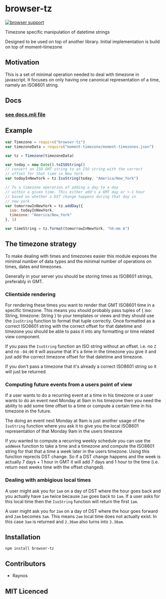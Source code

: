 # browser-tz

<!--
    [![build status][1]][2]
    [![NPM version][3]][4]
    [![Coverage Status][5]][6]
    [![gemnasium Dependency Status][7]][8]
    [![Davis Dependency status][9]][10]
-->

[![browser support][11]][12]

Timezone specific manipulation of datetime strings

Designed to be used on top of another library. Initial
implementation is build on top of moment-timezone

## Motivation

This is a set of minimal operation needed to deal with timezone
in javascript. It focuses on only having one canonical
representation of a time, namely an ISO8601 string.

## Docs

### [see docs.mli file][13]

## Example

```js
var Timezone = require("browser-tz")
var timezoneData = require("moment-timezone/moment-timezones.json")

var tz = Timezone(timezoneData)

var today = new Date().toISOString()
// convert an ISO GMT string to an ISO string with the correct
// offset for that time in New York
var todayInNewYork = tz.IsoString(today, "America/New_York")

// To a timezone operation of adding a day to a day
// within a given time. This either add's a GMT day or +-1 hour
// based on whether a DST change happens during that day in
// new york
var tomorrowInNewYork = tz.addDay({
  iso: todayInNewYork,
  timezone: "America/New_York"
}, 1)

var timeString = tz.format(tomorrowInNewYork, "hh:mm A")
```

## The timezone strategy

To make dealing with times and timezones easier this module
  exposes the minimal number of data types and the minimal
  number of operations on times, dates and timezones.

Generally in your server you should be storing times as ISO8601
  strings, preferably in GMT.

### Clientside rendering

For rendering these times you want to render that GMT ISO8601
  time in a specific timezone. This means you should probably
  pass tuples of { iso: String, timezone: String } to your
  templates or views and they should use the `IsoString` function
  to format that tuple correctly. Once formatted as a correct
  ISO8601 string with the correct offset for that datetime and
  timezone you should be able to pass it into any formatting or
  time related view component.

If you pass the `IsoString` function an ISO string without an
  offset. i.e. no `Z` and no `-04:00` it will assume that it's
  a time in the timezone you give it and just add the correct
  timezone offset for that datetime and timezone.

If you don't pass a timezone that it's already a correct ISO8601
  string so it will just be returned

### Computing future events from a users point of view

If a user wants to do a recurring event at a time in his timezone
  or a user wants to do an event next Monday at 9am in his
  timezone then you need the ability to add some time offset
  to a time or compute a certain time in his timezone in the
  future.

The doing an event next Monday at 9am is just another usage of
  the `IsoString` function where you ask it to give you the local
  ISO8601 representation of that Monday 9am in the users timezone

If you wanted to compute a recurring weekly schedule you can use
  the `addWeek` function to take a time and a timezone and
  compute the ISO8601 string for that that a time a week later in
  the users timezone. Using this function reprects DST change.
  So if a DST change happens and the week is actually 7 days + 1
  hour in GMT it will add 7 days and 1 hour to the time (i.e.
  return next weeks time with the offset changed).

### Dealing with ambigious local times

A user might ask you for `1am` on a day of DST where the hour
  goes back and you actually have `1am` twice because `2am` goes
  back to `1am`. If a user asks for this local time then the
  `IsoString` function will return the first `1am`.

A user might ask you for `2am` on a day of DST where the hour
  goes forward and `2am` becomes `3am`. This means `2am` local
  time does not actually exist. In this case `3am` is returned
  and `2.30am` also turns into `3.30am`.

## Installation

`npm install browser-tz`

## Contributors

 - Raynos

## MIT Licenced

  [1]: https://secure.travis-ci.org/Colingo/browser-tz.png
  [2]: https://travis-ci.org/Colingo/browser-tz
  [3]: https://badge.fury.io/js/browser-tz.png
  [4]: https://badge.fury.io/js/browser-tz
  [5]: https://coveralls.io/repos/Colingo/browser-tz/badge.png
  [6]: https://coveralls.io/r/Colingo/browser-tz
  [7]: https://gemnasium.com/Colingo/browser-tz.png
  [8]: https://gemnasium.com/Colingo/browser-tz
  [9]: https://david-dm.org/Colingo/browser-tz.png
  [10]: https://david-dm.org/Colingo/browser-tz
  [11]: https://ci.testling.com/Colingo/browser-tz.png
  [12]: https://ci.testling.com/Colingo/browser-tz
  [13]: https://github.com/Colingo/browser-tz/blob/master/docs.mli
